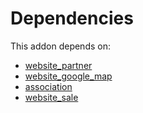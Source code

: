 # Dependencies

This addon depends on:

- [website_partner](../../odoo-bringout-oca-ocb-website_partner)
- [website_google_map](../../odoo-bringout-oca-ocb-website_google_map)
- [association](../../odoo-bringout-oca-ocb-association)
- [website_sale](../../odoo-bringout-oca-ocb-website_sale)
